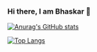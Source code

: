 ### Hi there, I am Bhaskar 👋

[![Anurag's GitHub stats](https://github-readme-stats.vercel.app/api?username=Bhaskar)](https://github.com/anuraghazra/github-readme-stats)

[![Top Langs](https://github-readme-stats.vercel.app/api/top-langs/?username=bhaskar345)](https://github.com/anuraghazra/github-readme-stats)

